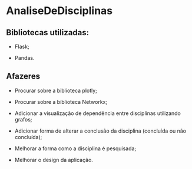 # AnaliseDeDisciplinas
 
<h2>Bibliotecas utilizadas:</h2>

- Flask;

- Pandas.

<h2>Afazeres</h2>

- Procurar sobre a biblioteca plotly;

- Procurar sobre a biblioteca Networkx;

- Adicionar a visualização de dependência entre disciplinas utilizando grafos;

- Adicionar forma de alterar a conclusão da disciplina (concluída ou não concluída);

- Melhorar a forma como a disciplina é pesquisada;

- Melhorar o design da aplicação.